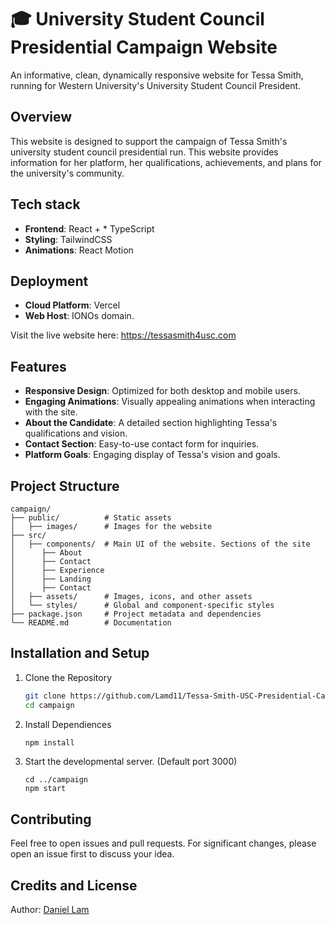 # 🎓 University Student Council Presidential Campaign Website
An informative, clean, dynamically responsive website for Tessa Smith, running for Western University's University Student Council President.

## Overview
This website is designed to support the campaign of Tessa Smith's university student council presidential run. This website provides information for her platform, her qualifications, achievements, and plans for the university's community.

## Tech stack
* **Frontend**: React + * TypeScript
* **Styling**: TailwindCSS
* **Animations**: React Motion

## Deployment
* **Cloud Platform**: Vercel
* **Web Host**: IONOs domain.

Visit the live website here: https://tessasmith4usc.com

## Features
* **Responsive Design**: Optimized for both desktop and mobile users.
* **Engaging Animations**: Visually appealing animations when interacting with the site.  
* **About the Candidate**: A detailed section highlighting Tessa's qualifications and vision.  
* **Contact Section**: Easy-to-use contact form for inquiries.  
* **Platform Goals**: Engaging display of Tessa's vision and goals.

## Project Structure

```
campaign/
├── public/          # Static assets
│   ├── images/      # Images for the website
├── src/
│   ├── components/  # Main UI of the website. Sections of the site
│      ├── About     
│      ├── Contact
│      ├── Experience
│      ├── Landing
│      ├── Contact
│   ├── assets/      # Images, icons, and other assets
│   └── styles/      # Global and component-specific styles
├── package.json     # Project metadata and dependencies
└── README.md        # Documentation
```

## Installation and Setup

1. Clone the Repository

   ```bash
   git clone https://github.com/Lamd11/Tessa-Smith-USC-Presidential-Campaign-Website.git
   cd campaign
   ```

2. Install Dependiences 

    ```bash
    npm install
    ```
3. Start the developmental server. (Default port 3000)
    ```
    cd ../campaign
    npm start
    ```


## Contributing
Feel free to open issues and pull requests. For significant changes, please open an issue first to discuss your idea.

## Credits and License
Author: [Daniel Lam](https://github.com/Lamd11)
